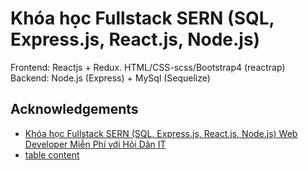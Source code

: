 # Khóa học Fullstack SERN (SQL, Express.js, React.js, Node.js)

 Frontend: Reactjs + Redux. HTML/CSS-scss/Bootstrap4 (reactrap)  
 Backend: Node.js (Express) + MySql (Sequelize)

##  Acknowledgements
- [Khóa học Fullstack SERN (SQL, Express.js, React.js, Node.js) Web Developer  Miễn Phí với Hỏi Dân IT](https://www.youtube.com/playlist?list=PLncHg6Kn2JT6E38Z3kit9Hnif1xC_9VqI)
- [table content](https://docs.google.com/document/d/1-87slXYM6b0P-464EEWcQhRjYdS2Fgxg_Y4i4e_M9Bw)
